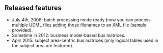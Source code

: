 ## Released features ##


  * July 4th, 2008: batch processing mode ready (now you can process multiple UDML files adding those filenames to an XML file (sample provided).
  * Sometime in 2012: business model-based bus matrices.
  * April 2015: subject area-centric bus matrices (only logical tables used in the subject area are featured).
